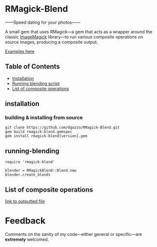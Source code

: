 # RMagick-Blend

——Speed dating for your photos——

A small gem that uses RMagick—a gem that acts as a wrapper around the classic [ImageMagick](http://www.imagemagick.org/) library—to run various composite operations on source images, producing a composite output.

[Examples here](http://www.flickr.com/photos/dominicotine/collections/72157633447005928/)

## Table of Contents
* [Installation](#installation)
* [Running blending script](#running-blending)
* [List of composite operations](#list-of-composite-operations)
   
## installation
### building & installing from source
	git clone https://github.com/dguzzo/RMagick-Blend.git
	gem build rmagick-blend.gemspec
	gem install rmagick-blend[version].gem
        
## running-blending
	require 'rmagick-blend'

	blender = RMagickBlend::Blend.new
	blender.create_blends
		
## List of composite operations
[link to outputted file](all_ops.txt)

# Feedback
Comments on the sanity of my code—either general or specific—are **extremely** welcomed.
